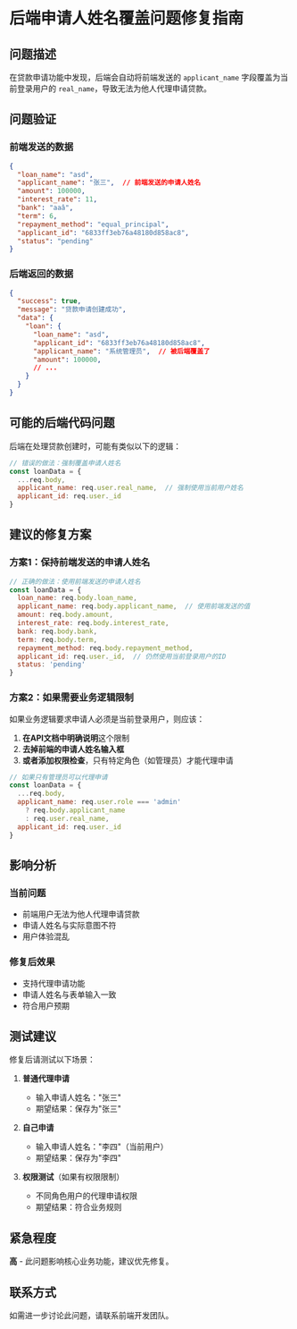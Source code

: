 # 后端申请人姓名覆盖问题修复指南

## 问题描述

在贷款申请功能中发现，后端会自动将前端发送的 `applicant_name` 字段覆盖为当前登录用户的 `real_name`，导致无法为他人代理申请贷款。

## 问题验证

### 前端发送的数据
```json
{
  "loan_name": "asd",
  "applicant_name": "张三",  // 前端发送的申请人姓名
  "amount": 100000,
  "interest_rate": 11,
  "bank": "aaâ",
  "term": 6,
  "repayment_method": "equal_principal",
  "applicant_id": "6833ff3eb76a48180d858ac8",
  "status": "pending"
}
```

### 后端返回的数据
```json
{
  "success": true,
  "message": "贷款申请创建成功",
  "data": {
    "loan": {
      "loan_name": "asd",
      "applicant_id": "6833ff3eb76a48180d858ac8",
      "applicant_name": "系统管理员",  // 被后端覆盖了
      "amount": 100000,
      // ...
    }
  }
}
```

## 可能的后端代码问题

后端在处理贷款创建时，可能有类似以下的逻辑：

```javascript
// 错误的做法：强制覆盖申请人姓名
const loanData = {
  ...req.body,
  applicant_name: req.user.real_name,  // 强制使用当前用户姓名
  applicant_id: req.user._id
}
```

## 建议的修复方案

### 方案1：保持前端发送的申请人姓名
```javascript
// 正确的做法：使用前端发送的申请人姓名
const loanData = {
  loan_name: req.body.loan_name,
  applicant_name: req.body.applicant_name,  // 使用前端发送的值
  amount: req.body.amount,
  interest_rate: req.body.interest_rate,
  bank: req.body.bank,
  term: req.body.term,
  repayment_method: req.body.repayment_method,
  applicant_id: req.user._id,  // 仍然使用当前登录用户的ID
  status: 'pending'
}
```

### 方案2：如果需要业务逻辑限制
如果业务逻辑要求申请人必须是当前登录用户，则应该：

1. **在API文档中明确说明**这个限制
2. **去掉前端的申请人姓名输入框**
3. **或者添加权限检查**，只有特定角色（如管理员）才能代理申请

```javascript
// 如果只有管理员可以代理申请
const loanData = {
  ...req.body,
  applicant_name: req.user.role === 'admin' 
    ? req.body.applicant_name 
    : req.user.real_name,
  applicant_id: req.user._id
}
```

## 影响分析

### 当前问题
- 前端用户无法为他人代理申请贷款
- 申请人姓名与实际意图不符
- 用户体验混乱

### 修复后效果
- 支持代理申请功能
- 申请人姓名与表单输入一致
- 符合用户预期

## 测试建议

修复后请测试以下场景：

1. **普通代理申请**
   - 输入申请人姓名："张三"
   - 期望结果：保存为"张三"

2. **自己申请**
   - 输入申请人姓名："李四"（当前用户）
   - 期望结果：保存为"李四"

3. **权限测试**（如果有权限限制）
   - 不同角色用户的代理申请权限
   - 期望结果：符合业务规则

## 紧急程度

**高** - 此问题影响核心业务功能，建议优先修复。

## 联系方式

如需进一步讨论此问题，请联系前端开发团队。 